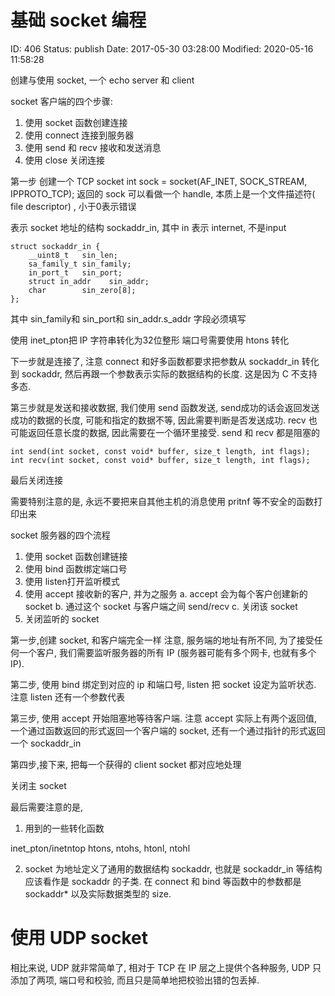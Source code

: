 # 基础 socket 编程


ID: 406
Status: publish
Date: 2017-05-30 03:28:00
Modified: 2020-05-16 11:58:28


创建与使用 socket, 一个 echo server 和 client

socket 客户端的四个步骤: 

1. 使用 socket 函数创建连接
2. 使用 connect 连接到服务器
3. 使用 send 和 recv 接收和发送消息
4. 使用 close 关闭连接

第一步 创建一个 TCP socket
int sock = socket(AF_INET, SOCK_STREAM, IPPROTO_TCP);
返回的 sock 可以看做一个 handle, 本质上是一个文件描述符( file descriptor) , 小于0表示错误

表示 socket 地址的结构 sockaddr_in, 其中 in 表示 internet, 不是input

```
struct sockaddr_in {
	__uint8_t	sin_len;
	sa_family_t	sin_family;
	in_port_t	sin_port;
	struct in_addr    sin_addr;
	char		sin_zero[8];
};
```

其中 sin_family和 sin_port和 sin_addr.s_addr 字段必须填写

使用 inet_pton把 IP 字符串转化为32位整形
端口号需要使用 htons 转化

下一步就是连接了, 注意 connect 和好多函数都要求把参数从 sockaddr_in 转化到 sockaddr, 然后再跟一个参数表示实际的数据结构的长度. 这是因为 C 不支持多态.

第三步就是发送和接收数据, 我们使用 send 函数发送, send成功的话会返回发送成功的数据的长度, 可能和指定的数据不等, 因此需要判断是否发送成功. recv 也可能返回任意长度的数据, 因此需要在一个循环里接受. send 和 recv 都是阻塞的

```
int send(int socket, const void* buffer, size_t length, int flags);
int recv(int socket, const void* buffer, size_t length, int flags);
```

最后关闭连接

需要特别注意的是, 永远不要把来自其他主机的消息使用 pritnf 等不安全的函数打印出来

socket 服务器的四个流程

1. 使用 socket 函数创建链接
2. 使用 bind 函数绑定端口号
3. 使用 listen打开监听模式
4. 使用 accept 接收新的客户, 并为之服务
    a.  accept 会为每个客户创建新的 socket
    b. 通过这个 socket 与客户端之间 send/recv
    c. 关闭该 socket
5. 关闭监听的 socket

第一步,创建 socket, 和客户端完全一样
注意, 服务端的地址有所不同, 为了接受任何一个客户, 我们需要监听服务器的所有 IP (服务器可能有多个网卡, 也就有多个 IP).

第二步, 使用 bind 绑定到对应的 ip 和端口号, listen 把 socket 设定为监听状态. 注意 listen 还有一个参数代表

第三步, 使用 accept 开始阻塞地等待客户端. 注意 accept 实际上有两个返回值,一个通过函数返回的形式返回一个客户端的 socket, 还有一个通过指针的形式返回一个 sockaddr_in

第四步,接下来, 把每一个获得的 client socket 都对应地处理

关闭主 socket

最后需要注意的是, 

1. 用到的一些转化函数

inet_pton/inetntop htons, ntohs, htonl, ntohl

2. socket  为地址定义了通用的数据结构 sockaddr, 也就是 sockaddr_in 等结构应该看作是 sockaddr 的子类. 在 connect 和 bind 等函数中的参数都是 sockaddr* 以及实际数据类型的 size.

# 使用 UDP socket

相比来说, UDP 就非常简单了, 相对于 TCP 在 IP 层之上提供个各种服务, UDP 只添加了两项, 端口号和校验, 而且只是简单地把校验出错的包丢掉.